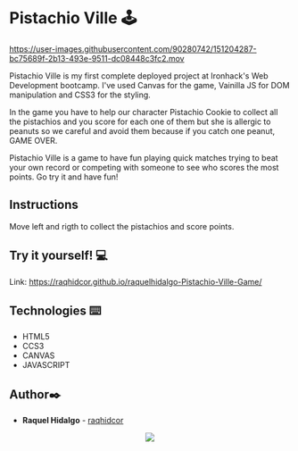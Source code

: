 # Pistachio Ville 🕹


https://user-images.githubusercontent.com/90280742/151204287-bc75689f-2b13-493e-9511-dc08448c3fc2.mov


Pistachio Ville is my first complete deployed project at Ironhack's Web Development bootcamp. I've used Canvas for the game, Vainilla JS for DOM manipulation and CSS3 for the styling. 

In the game you have to help our character Pistachio Cookie to collect all the pistachios and you score for each one of them but she is allergic to peanuts so we careful and avoid them because if you catch one peanut, GAME OVER.

Pistachio Ville is a game to have fun playing quick matches trying to beat your own record or competing with someone to see who scores the most points. Go try it and have fun!


## Instructions 

Move left and rigth to collect the pistachios and score points. 

## Try it yourself! :computer:

Link: https://raqhidcor.github.io/raquelhidalgo-Pistachio-Ville-Game/


## Technologies ⌨️
* HTML5
* CCS3
* CANVAS
* JAVASCRIPT


## Author✒️
* **Raquel Hidalgo** - [raqhidcor](https://github.com/raqhidcor)

<div align='center'> 

 <a href="https://www.linkedin.com/in/raquel-hidalgo-corchuelo/" target="_blank"><img src="https://img.shields.io/badge/-LinkedIn-%230077B5?style=for-the-badge&logo=linkedin&logoColor=white" target="_blank"></a>
  
</div>
